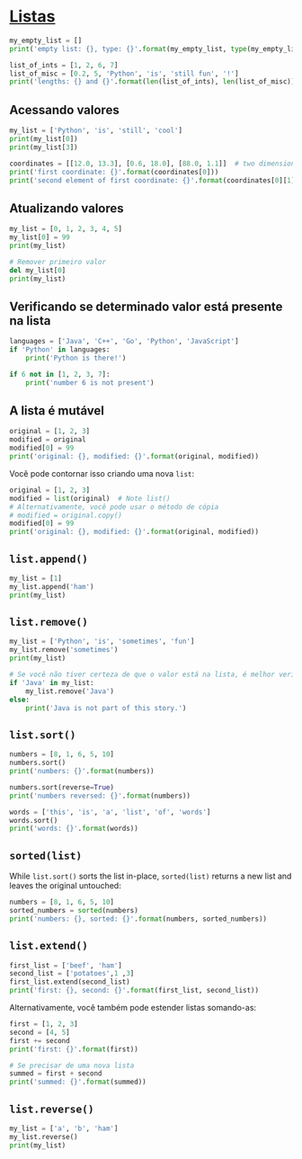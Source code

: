 # [Listas](https://docs.python.org/3/library/stdtypes.html#lists)


```python
my_empty_list = []
print('empty list: {}, type: {}'.format(my_empty_list, type(my_empty_list)))
```


```python
list_of_ints = [1, 2, 6, 7]
list_of_misc = [0.2, 5, 'Python', 'is', 'still fun', '!']
print('lengths: {} and {}'.format(len(list_of_ints), len(list_of_misc)))
```

## Acessando valores


```python
my_list = ['Python', 'is', 'still', 'cool']
print(my_list[0])
print(my_list[3])
```


```python
coordinates = [[12.0, 13.3], [0.6, 18.0], [88.0, 1.1]]  # two dimensional
print('first coordinate: {}'.format(coordinates[0]))
print('second element of first coordinate: {}'.format(coordinates[0][1]))
```

## Atualizando valores


```python
my_list = [0, 1, 2, 3, 4, 5]
my_list[0] = 99
print(my_list)

# Remover primeiro valor
del my_list[0]
print(my_list)
```

## Verificando se determinado valor está presente na lista


```python
languages = ['Java', 'C++', 'Go', 'Python', 'JavaScript']
if 'Python' in languages:
    print('Python is there!')
```


```python
if 6 not in [1, 2, 3, 7]:
    print('number 6 is not present')
```

## A lista é mutável


```python
original = [1, 2, 3]
modified = original
modified[0] = 99
print('original: {}, modified: {}'.format(original, modified))
```

Você pode contornar isso criando uma nova `list`:


```python
original = [1, 2, 3]
modified = list(original)  # Note list() 
# Alternativamente, você pode usar o método de cópia
# modified = original.copy()
modified[0] = 99
print('original: {}, modified: {}'.format(original, modified))
```

## `list.append()`


```python
my_list = [1]
my_list.append('ham')
print(my_list)
```

## `list.remove()`


```python
my_list = ['Python', 'is', 'sometimes', 'fun']
my_list.remove('sometimes')
print(my_list)

# Se você não tiver certeza de que o valor está na lista, é melhor verificar primeiro:
if 'Java' in my_list:
    my_list.remove('Java')
else:
    print('Java is not part of this story.')
```

## `list.sort()`


```python
numbers = [8, 1, 6, 5, 10]
numbers.sort()
print('numbers: {}'.format(numbers))

numbers.sort(reverse=True)
print('numbers reversed: {}'.format(numbers))

words = ['this', 'is', 'a', 'list', 'of', 'words']
words.sort()
print('words: {}'.format(words))
```

## `sorted(list)`
While `list.sort()` sorts the list in-place, `sorted(list)` returns a new list and leaves the original untouched:


```python
numbers = [8, 1, 6, 5, 10]
sorted_numbers = sorted(numbers)
print('numbers: {}, sorted: {}'.format(numbers, sorted_numbers))
```

## `list.extend()`


```python
first_list = ['beef', 'ham']
second_list = ['potatoes',1 ,3]
first_list.extend(second_list)
print('first: {}, second: {}'.format(first_list, second_list))
```

Alternativamente, você também pode estender listas somando-as:


```python
first = [1, 2, 3]
second = [4, 5]
first += second
print('first: {}'.format(first))

# Se precisar de uma nova lista
summed = first + second
print('summed: {}'.format(summed))
```

## `list.reverse()`


```python
my_list = ['a', 'b', 'ham']
my_list.reverse()
print(my_list)
```
